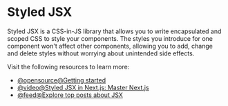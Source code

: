 # Styled JSX

Styled JSX is a CSS-in-JS library that allows you to write encapsulated and scoped CSS to style your components. The styles you introduce for one component won't affect other components, allowing you to add, change and delete styles without worrying about unintended side effects.

Visit the following resources to learn more:

- [@opensource@Getting started](https://github.com/vercel/styled-jsx)
- [@video@Styled JSX in Next.js: Master Next.js](https://www.youtube.com/watch?v=SM5uVbfgfdo)
- [@feed@Explore top posts about JSX](https://app.daily.dev/tags/jsx?ref=roadmapsh)
